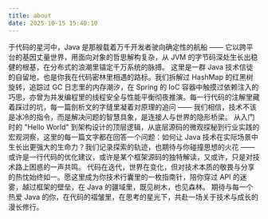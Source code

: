 ```yaml
---
title: about
date: 2025-10-15 15:40:10
---
```



于代码的星河中，Java 是那艘载着万千开发者驶向确定性的航船 —— 它以跨平台的基因丈量世界，用面向对象的哲思解构复杂，从 JVM 的字节码深处生长出稳健的根基，在分布式的浪潮里锚定千万系统的脉搏。
这里是一群 Java 技术信徒的自留地，也是你我在代码密林里相遇的路标。我们拆解过 HashMap 的红黑树旋转，追踪过 GC 日志里的内存潮汐，在 Spring 的 IoC 容器中触摸过依赖注入的巧思，亦曾为并发编程里的线程安全与性能平衡彻夜推演。每一行代码的注解里藏着踩过的坑，每一篇剖析文的字缝里凝着对原理的追问 —— 我们相信，技术不该是冰冷的指令，而是解决问题的智慧具象，是连接人与世界的隐形桥梁。
从入门时的 "Hello World" 到架构设计的顶层逻辑，从底层源码的微观探秘到行业实践的宏观洞察，这里的每一篇文字都在回答一个问题：如何让 Java 技术在实际场景中生长出更强大的生命力？我们记录探索的轨迹，也期待与你碰撞思想的火花 —— 或许是一行代码的优化建议，或许是某个框架源码的独特解读，又或许，只是对技术路上困惑的一声共鸣。
代码在迭代，世界在变化，但对技术本质的敬畏与分享的热忱始终如一。愿这里成为你技术行囊里的一枚指南针，陪你穿过 API 的迷雾，越过框架的壁垒，在 Java 的疆域里，既见树木，也见森林。
期待与每一个热爱 Java 的你，在代码的褶皱里，在思考的星光下，共赴一场关于技术与成长的漫长修行。
